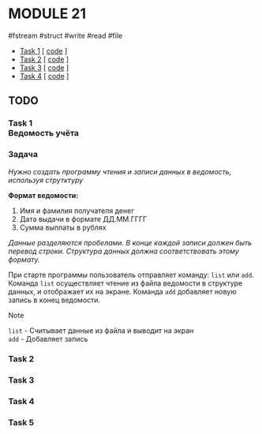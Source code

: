# MODULE 21
#fstream #struct #write #read #file

- [Task 1](#m21t1) \[ [code](T01/main.cpp) ]
- [Task 2](#m21t2) \[ [code](T02/main.cpp) ]
- [Task 3](#m21t3) \[ [code](T03/main.cpp) ]
- [Task 4](#m21t4) \[ [code](T04/main.cpp) ]


## TODO

### Task 1 <a id="m21t1"></a> <br> Ведомость учёта

<h3>Задача</h3>

_Нужно создать программу чтения и записи данных в ведомость, используя струтктуру_


**Формат ведомости:**
1. Имя и фамилия получателя денег
2. Дата выдачи в формате ДД.ММ.ГГГГ
3. Сумма выплаты в рублях


_Данные разделяются пробелами. В конце каждой записи должен быть перевод строки. Структура данных должна соответствовать этому формату._

При старте программы пользователь отправляет команду: `list` или `add`. Команда `list` осуществляет чтение из файла ведомости в структуре данных, и отображает их на экране. Команда `add` добавляет новую запись в конец ведомости.

> [!NOTE]
> `list` - Считывает данные из файла и выводит на экран <br>
> `add` - Добавляет запись

### Task 2 <a id="m21t2"></a>

### Task 3 <a id="m21t3"></a>

### Task 4 <a id="m21t4"></a>

### Task 5 <a id="m21t5"></a>

